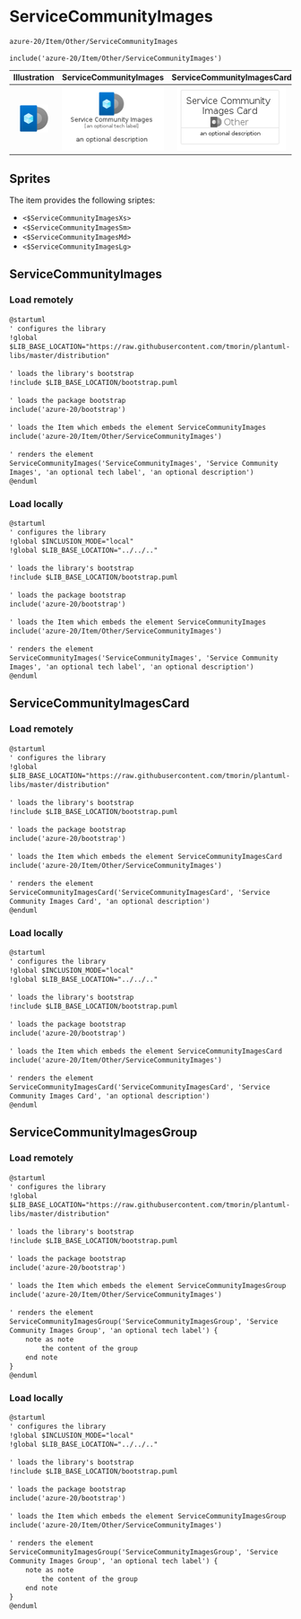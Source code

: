 # ServiceCommunityImages


```text
azure-20/Item/Other/ServiceCommunityImages
```

```text
include('azure-20/Item/Other/ServiceCommunityImages')
```



| Illustration | ServiceCommunityImages | ServiceCommunityImagesCard | ServiceCommunityImagesGroup |
| :---: | :---: | :---: | :---: |
| ![illustration for Illustration](../../../azure-20/Item/Other/ServiceCommunityImages.png) | ![illustration for ServiceCommunityImages](../../../azure-20/Item/Other/ServiceCommunityImages.Local.png) | ![illustration for ServiceCommunityImagesCard](../../../azure-20/Item/Other/ServiceCommunityImagesCard.Local.png) | ![illustration for ServiceCommunityImagesGroup](../../../azure-20/Item/Other/ServiceCommunityImagesGroup.Local.png) |



## Sprites
The item provides the following sriptes:

- `<$ServiceCommunityImagesXs>`
- `<$ServiceCommunityImagesSm>`
- `<$ServiceCommunityImagesMd>`
- `<$ServiceCommunityImagesLg>`





## ServiceCommunityImages

### Load remotely
```plantuml
@startuml
' configures the library
!global $LIB_BASE_LOCATION="https://raw.githubusercontent.com/tmorin/plantuml-libs/master/distribution"

' loads the library's bootstrap
!include $LIB_BASE_LOCATION/bootstrap.puml

' loads the package bootstrap
include('azure-20/bootstrap')

' loads the Item which embeds the element ServiceCommunityImages
include('azure-20/Item/Other/ServiceCommunityImages')

' renders the element
ServiceCommunityImages('ServiceCommunityImages', 'Service Community Images', 'an optional tech label', 'an optional description')
@enduml
```

### Load locally
```plantuml
@startuml
' configures the library
!global $INCLUSION_MODE="local"
!global $LIB_BASE_LOCATION="../../.."

' loads the library's bootstrap
!include $LIB_BASE_LOCATION/bootstrap.puml

' loads the package bootstrap
include('azure-20/bootstrap')

' loads the Item which embeds the element ServiceCommunityImages
include('azure-20/Item/Other/ServiceCommunityImages')

' renders the element
ServiceCommunityImages('ServiceCommunityImages', 'Service Community Images', 'an optional tech label', 'an optional description')
@enduml
```

## ServiceCommunityImagesCard

### Load remotely
```plantuml
@startuml
' configures the library
!global $LIB_BASE_LOCATION="https://raw.githubusercontent.com/tmorin/plantuml-libs/master/distribution"

' loads the library's bootstrap
!include $LIB_BASE_LOCATION/bootstrap.puml

' loads the package bootstrap
include('azure-20/bootstrap')

' loads the Item which embeds the element ServiceCommunityImagesCard
include('azure-20/Item/Other/ServiceCommunityImages')

' renders the element
ServiceCommunityImagesCard('ServiceCommunityImagesCard', 'Service Community Images Card', 'an optional description')
@enduml
```

### Load locally
```plantuml
@startuml
' configures the library
!global $INCLUSION_MODE="local"
!global $LIB_BASE_LOCATION="../../.."

' loads the library's bootstrap
!include $LIB_BASE_LOCATION/bootstrap.puml

' loads the package bootstrap
include('azure-20/bootstrap')

' loads the Item which embeds the element ServiceCommunityImagesCard
include('azure-20/Item/Other/ServiceCommunityImages')

' renders the element
ServiceCommunityImagesCard('ServiceCommunityImagesCard', 'Service Community Images Card', 'an optional description')
@enduml
```

## ServiceCommunityImagesGroup

### Load remotely
```plantuml
@startuml
' configures the library
!global $LIB_BASE_LOCATION="https://raw.githubusercontent.com/tmorin/plantuml-libs/master/distribution"

' loads the library's bootstrap
!include $LIB_BASE_LOCATION/bootstrap.puml

' loads the package bootstrap
include('azure-20/bootstrap')

' loads the Item which embeds the element ServiceCommunityImagesGroup
include('azure-20/Item/Other/ServiceCommunityImages')

' renders the element
ServiceCommunityImagesGroup('ServiceCommunityImagesGroup', 'Service Community Images Group', 'an optional tech label') {
    note as note
        the content of the group
    end note
}
@enduml
```

### Load locally
```plantuml
@startuml
' configures the library
!global $INCLUSION_MODE="local"
!global $LIB_BASE_LOCATION="../../.."

' loads the library's bootstrap
!include $LIB_BASE_LOCATION/bootstrap.puml

' loads the package bootstrap
include('azure-20/bootstrap')

' loads the Item which embeds the element ServiceCommunityImagesGroup
include('azure-20/Item/Other/ServiceCommunityImages')

' renders the element
ServiceCommunityImagesGroup('ServiceCommunityImagesGroup', 'Service Community Images Group', 'an optional tech label') {
    note as note
        the content of the group
    end note
}
@enduml
```

